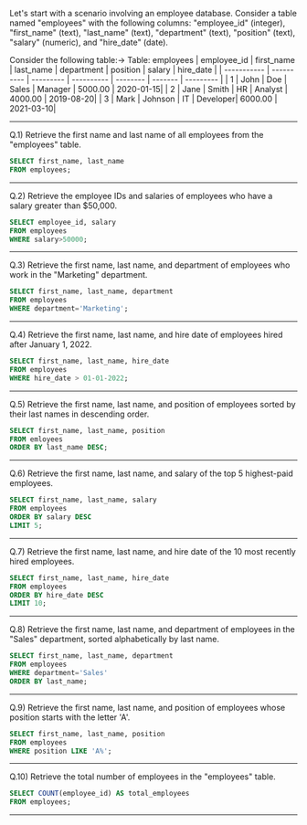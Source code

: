  Let's start with a scenario involving an employee database. Consider a table named "employees" with the following columns:
 "employee_id" (integer), "first_name" (text), "last_name" (text), "department" (text), "position" (text), "salary" (numeric), and "hire_date" (date).
 

Consider the following table:->
Table: employees
| employee_id | first_name | last_name | department | position | salary  | hire_date |
| ----------- | ---------- | --------- | ---------- | -------- | ------- | --------- |
| 1           | John       | Doe       | Sales      | Manager  | 5000.00 | 2020-01-15|
| 2           | Jane       | Smith     | HR         | Analyst  | 4000.00 | 2019-08-20|
| 3           | Mark       | Johnson   | IT         | Developer| 6000.00 | 2021-03-10|


--------------------------------------------------------------------------------------------------------------------------------------------------

Q.1) Retrieve the first name and last name of all employees from the "employees" table.
```SQL
SELECT first_name, last_name
FROM employees;
```
--------------------------------------------------------------------------------------------------------------------------------------------------

Q.2) Retrieve the employee IDs and salaries of employees who have a salary greater than $50,000.
```SQL
SELECT employee_id, salary
FROM employees
WHERE salary>50000;
```
--------------------------------------------------------------------------------------------------------------------------------------------------

Q.3) Retrieve the first name, last name, and department of employees who work in the "Marketing" department.
```SQL
SELECT first_name, last_name, department
FROM employees
WHERE department='Marketing';
```
------------------------------------------------------------------------------------------------------------------------------------------------------

Q.4) Retrieve the first name, last name, and hire date of employees hired after January 1, 2022.
```SQL
SELECT first_name, last_name, hire_date
FROM employees
WHERE hire_date > 01-01-2022;
```
------------------------------------------------------------------------------------------------------------------------------------------------------

Q.5) Retrieve the first name, last name, and position of employees sorted by their last names in descending order.
```SQL
SELECT first_name, last_name, position
FROM emloyees
ORDER BY last_name DESC;
```
------------------------------------------------------------------------------------------------------------------------------------------------------

Q.6) Retrieve the first name, last name, and salary of the top 5 highest-paid employees.
```SQL
SELECT first_name, last_name, salary
FROM employees
ORDER BY salary DESC
LIMIT 5;
```
------------------------------------------------------------------------------------------------------------------------------------------------------

Q.7) Retrieve the first name, last name, and hire date of the 10 most recently hired employees.
```SQL
SELECT first_name, last_name, hire_date
FROM employees
ORDER BY hire_date DESC
LIMIT 10;
```
------------------------------------------------------------------------------------------------------------------------------------------------------

Q.8) Retrieve the first name, last name, and department of employees in the "Sales" department, sorted alphabetically by last name.
```SQL
SELECT first_name, last_name, department
FROM employees
WHERE department='Sales'
ORDER BY last_name;
```
------------------------------------------------------------------------------------------------------------------------------------------------------

Q.9) Retrieve the first name, last name, and position of employees whose position starts with the letter 'A'.
```SQL
SELECT first_name, last_name, position
FROM employees
WHERE position LIKE 'A%';
```
------------------------------------------------------------------------------------------------------------------------------------------------------

Q.10) Retrieve the total number of employees in the "employees" table.
```SQL
SELECT COUNT(employee_id) AS total_employees
FROM employees;
```
------------------------------------------------------------------------------------------------------------------------------------------------------





